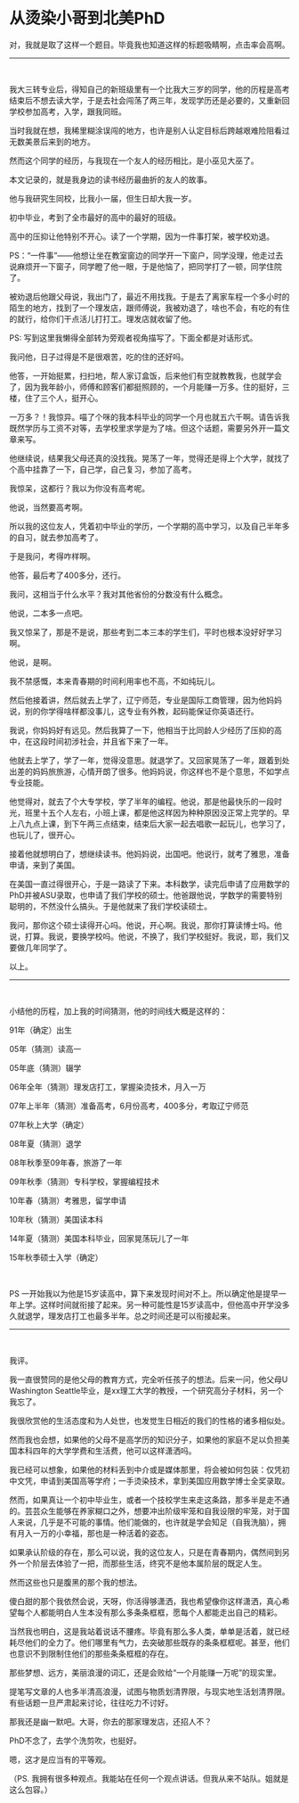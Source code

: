 # 从烫染小哥到北美PhD


对，我就是取了这样一个题目。毕竟我也知道这样的标题吸睛啊，点击率会高啊。



* * *



 

我大三转专业后，得知自己的新班级里有一个比我大三岁的同学，他的历程是高考结束后不想去读大学，于是去社会闯荡了两三年，发现学历还是必要的，又重新回学校参加高考，入学，跟我同班。

当时我就在想，我稀里糊涂误闯的地方，也许是别人认定目标后跨越艰难险阻看过无数美景后来到的地方。

然而这个同学的经历，与我现在一个友人的经历相比，是小巫见大巫了。

本文记录的，就是我身边的读书经历最曲折的友人的故事。

他与我研究生同校，比我小一届，但生日却大我一岁。

初中毕业，考到了全市最好的高中的最好的班级。

高中的压抑让他特别不开心。读了一个学期，因为一件事打架，被学校劝退。

PS：“一件事”——他想让坐在教室窗边的同学开一下窗户，同学没理，他走过去说麻烦开一下窗子，同学瞪了他一眼，于是他恼了，把同学打了一顿，同学住院了。

被劝退后他跟父母说，我出门了，最近不用找我。于是去了离家车程一个多小时的陌生的地方，找到了一个理发店，跟师傅说，我被劝退了，啥也不会，有吃的有住的就行，给你们干点活儿打打工。理发店就收留了他。

PS: 写到这里我懒得全部转为旁观者视角描写了。下面全都是对话形式。

我问他，日子过得是不是很艰苦，吃的住的还好吗。

他答，一开始挺累，扫扫地，帮人家订盒饭，后来他们有空就教教我，也就学会了，因为我年龄小，师傅和顾客们都挺照顾的，一个月能赚一万多。住的挺好，三楼，住了三个人，挺开心。

一万多？！我惊异。喵了个咪的我本科毕业的同学一个月也就五六千啊。请告诉我既然学历与工资不对等，去学校里求学是为了啥。但这个话题，需要另外开一篇文章来写。

他继续说，结果我父母还真的没找我。晃荡了一年，觉得还是得上个大学，就找了个高中挂靠了一下，自己学，自己复习，参加了高考。

我惊呆，这都行？我以为你没有高考呢。

他说，当然要高考啊。

所以我的这位友人，凭着初中毕业的学历，一个学期的高中学习，以及自己半年多的自习，就去参加高考了。

于是我问，考得咋样啊。

他答，最后考了400多分，还行。

我问，这相当于什么水平？我对其他省份的分数没有什么概念。

他说，二本多一点吧。

我又惊呆了，那是不是说，那些考到二本三本的学生们，平时也根本没好好学习啊。

他说，是啊。

我不禁感慨，本来青春期的时间利用率也不高，不如纯玩儿。

然后他接着讲，然后就去上学了，辽宁师范，专业是国际工商管理，因为他妈妈说，别的你学得啥样都没事儿，这专业有外教，起码能保证你英语还行。

我说，你妈妈好有远见。然后我算了一下，他相当于比同龄人少经历了压抑的高中，在这段时间初涉社会，并且省下来了一年。

他就去上学了，学了一年，觉得没意思。就退学了。又回家晃荡了一年，跟着到处出差的妈妈旅旅游，心情开朗了很多。他妈妈说，你这样也不是个意思，不如学点专业技能。

他觉得对，就去了个大专学校，学了半年的编程。他说，那是他最快乐的一段时光，班里十五个人左右，小班上课，都是他这样因为种种原因没正常上完学的。早上八九点上课，到下午两三点结束，结束后大家一起去唱歌一起玩儿，也学习了，也玩儿了，很开心。

接着他就想明白了，想继续读书。他妈妈说，出国吧。他说行，就考了雅思，准备申请，来到了美国。

在美国一直过得很开心，于是一路读了下来。本科数学，读完后申请了应用数学的PhD并被ASU录取，也申请了我们学校的硕士。他爸跟他说，学数学的需要特别聪明的，不然没什么搞头。于是他就来了我们学校读硕士。

我问，那你这个硕士读得开心吗。他说，开心啊。我说，那你打算读博士吗。他说，打算。我说，要换学校吗。他说，不换了，我们学校挺好。我说，耶，我们又要做几年同学了。

以上。



* * *



 

小结他的历程，加上我的时间猜测，他的时间线大概是这样的：

91年（确定）出生

05年（猜测）读高一

05年底（猜测）辍学

06年全年（猜测）理发店打工，掌握染烫技术，月入一万

07年上半年（猜测）准备高考，6月份高考，400多分，考取辽宁师范

07年秋上大学（确定）

08年夏（猜测）退学

08年秋季至09年春，旅游了一年

09年秋季（猜测）专科学校，掌握编程技术

10年春（猜测）考雅思，留学申请

10年秋（猜测）美国读本科

14年夏（猜测）美国本科毕业，回家晃荡玩儿了一年

15年秋季硕士入学（确定）

 

PS 一开始我以为他是15岁读高中，算下来发现时间对不上。所以确定他是提早一年上学。这样时间就衔接了起来。另一种可能性是15岁读高中，但他高中开学没多久就退学，理发店打工也最多半年。总之时间还是可以衔接起来。



* * *



 

我评。

我一直很赞同的是他父母的教育方式，完全听任孩子的想法。后来一问，他父母U Washington Seattle毕业，是xx理工大学的教授，一个研究高分子材料，另一个我忘了。

我很欣赏他的生活态度和为人处世，也发觉生日相近的我们的性格的诸多相似处。

然而我也会想，如果他的父母不是高学历的知识分子，如果他的家庭不足以负担美国本科四年的大学学费和生活费，他可以这样潇洒吗。

我已经可以想象，如果他的材料丢到中介或是媒体那里，将会被如何包装：仅凭初中文凭，申请到美国高等学府；一手烫染技术，拿到美国应用数学博士全奖录取。

然而，如果真让一个初中毕业生，或者一个技校学生来走这条路，那多半是走不通的。芸芸众生能够在养家糊口之外，想要冲出阶级牢笼和自我设限的牢笼，对于国人来说，几乎是不可能的事情。他们能做的，也许就是学会知足（自我洗脑），拥有月入一万的小幸福，那也是一种活着的姿态。

如果承认阶级的存在，那么可以说，我的这位友人，只是在青春期内，偶然间到另外一个阶层去体验了一把，而那些生活，终究不是他本属阶层的既定人生。

然而这些也只是腹黑的那个我的想法。

傻白甜的那个我依然会说，天呀，你活得够潇洒，我也希望像你这样潇洒，真心希望每个人都能明白人生本没有那么多条条框框，愿每个人都能走出自己的精彩。

当然我也明白，这是我站着说话不腰疼。毕竟有那么多人类，单单是活着，就已经耗尽他们的全力了。他们哪里有气力，去突破那些既存的条条框框呢。甚至，他们也意识不到限制住他们的那些条条框框的存在。

那些梦想、远方，美丽浪漫的词汇，还是会败给“一个月能赚一万呢”的现实里。

提笔写文章的人也多半清高浪漫，试图与物质划清界限，与现实地生活划清界限。有些话题一旦严肃起来讨论，往往吃力不讨好。

那我还是幽一默吧。大哥，你去的那家理发店，还招人不？

PhD不念了，去学个洗剪吹，也挺好。

嗯，这才是应当有的平等观。

（PS. 我拥有很多种观点。我能站在任何一个观点讲话。但我从来不站队。姐就是这么包容。）

 

